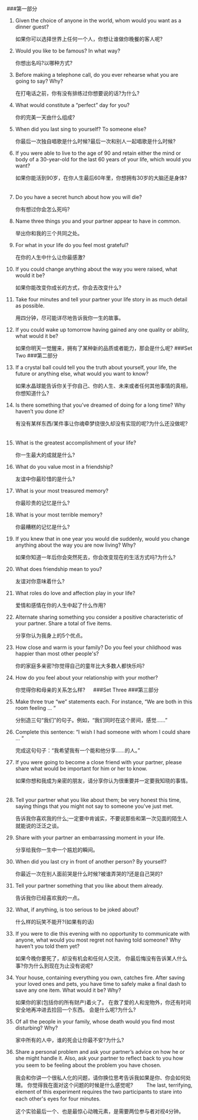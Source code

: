 ###第一部分
1. Given the choice of anyone in the world, whom would you want as a dinner guest?

	如果你可以选择世界上任何一个人，你想让谁做你晚餐的客人呢?　

2. Would you like to be famous? In what way?

	你想出名吗?以哪种方式?
　　
3. Before making a telephone call, do you ever rehearse what you are going to say? Why?

	在打电话之前，你有没有排练过你想要说的话?为什么?
　　
4. What would constitute a “perfect” day for you?

	你的完美一天由什么组成?
　　
5. When did you last sing to yourself? To someone else?

	你最后一次独自唱歌是什么时候?最后一次和别人一起唱歌是什么时候?
　　
6. If you were able to live to the age of 90 and retain either the mind or body of a 30-year-old for the last 60 years of your life, which would you want?

	如果你能活到90岁，在你人生最后60年里，你想拥有30岁的大脑还是身体?
　　
7. Do you have a secret hunch about how you will die?

	你有想过你会怎么死吗?
　　
8. Name three things you and your partner appear to have in common.

	举出你和我的三个共同之处。
　　
9. For what in your life do you feel most grateful?

	在你的人生中什么让你最感激?
　　
10. If you could change anything about the way you were raised, what would it be?

	如果你能改变你成长的方式，你会去改变什么?
　　
11. Take four minutes and tell your partner your life story in as much detail as possible.

	用四分钟，尽可能详尽地告诉我你一生的故事。
　　
12. If you could wake up tomorrow having gained any one quality or ability, what would it be?

	如果你明天一觉醒来，拥有了某种新的品质或者能力，那会是什么呢?
###Set Two
###第二部分
　　
13. If a crystal ball could tell you the truth about yourself, your life, the future or anything else, what would you want to know?

	如果水晶球能告诉你关于你自己、你的人生、未来或者任何其他事情的真相，你想知道什么?
　　
14. Is there something that you’ve dreamed of doing for a long time? Why haven’t you done it?

	有没有某样东西/某件事让你魂牵梦绕很久却没有实现的呢?为什么还没做呢?
　　
15. What is the greatest accomplishment of your life?

	你一生最大的成就是什么?
　　
16. What do you value most in a friendship?

	友谊中你最珍惜的是什么?
　　
17. What is your most treasured memory?

	你最珍贵的记忆是什么?
　　
18. What is your most terrible memory?

	你最糟糕的记忆是什么?
　　
19. If you knew that in one year you would die suddenly, would you change anything about the way you are now living? Why?

	如果你知道一年后你会突然死去，你会改变现在的生活方式吗?为什么?
　　
20. What does friendship mean to you?

	友谊对你意味着什么?
　　
21. What roles do love and affection play in your life?

	爱情和感情在你的人生中起了什么作用?
　　
22. Alternate sharing something you consider a positive characteristic of your partner. Share a total of five items.

	分享你认为我身上的5个优点。
　　
23. How close and warm is your family? Do you feel your childhood was happier than most other people's?

	你的家庭多亲密?你觉得自己的童年比大多数人都快乐吗?　　

24. How do you feel about your relationship with your mother?

	你觉得你和母亲的关系怎么样?
　
###Set Three
###第三部分
　　
25. Make three true “we” statements each. For instance, “We are both in this room feeling ... “

	分别造三句“我们”的句子。例如，“我们同时在这个房间，感觉……”
　　
26. Complete this sentence: “I wish I had someone with whom I could share ... “

	完成这句句子：“我希望我有一个能和他分享……的人。”
　　
27. If you were going to become a close friend with your partner, please share what would be important for him or her to know.

	如果你想和我成为亲密的朋友，请分享你认为很重要并一定要我知晓的事情。
　　
28. Tell your partner what you like about them; be very honest this time, saying things that you might not say to someone you’ve just met.

	告诉我你喜欢我的什么;一定要中肯诚实，不要说那些和第一次见面的陌生人就能说的泛泛之谈。
　　
29. Share with your partner an embarrassing moment in your life.

	分享给我你一生中一个尴尬的瞬间。
　　
30. When did you last cry in front of another person? By yourself?

	你最近一次在别人面前哭是什么时候?被谁弄哭的?还是自己哭的?
　　
31. Tell your partner something that you like about them already.

	告诉我你已经喜欢我的一点。
　　
32. What, if anything, is too serious to be joked about?

	什么样的玩笑不能开?(如果有的话)
　　
33. If you were to die this evening with no opportunity to communicate with anyone, what would you most regret not having told someone? Why haven’t you told them yet?

	如果今晚你要死了，却没有机会和任何人交流，
	你最后悔没有告诉某人什么事?你为什么到现在为止没有说呢?
　　
34. Your house, containing everything you own, catches fire. After saving your loved ones and pets, you have time to safely make a final dash to save any one item. What would it be? Why?

	如果你的家(包括你的所有财产)着火了。
	在救了爱的人和宠物外，你还有时间安全地再冲进去捡回一个东西。
	会是什么呢?为什么?
　　
35. Of all the people in your family, whose death would you find most disturbing? Why?

	家中所有的人中，谁的死会让你最不安?为什么?
　　
36. Share a personal problem and ask your partner’s advice on how he or she might handle it. Also, ask your partner to reflect back to you how you seem to be feeling about the problem you have chosen.　　
	
	我会和你讲一个很私人化的问题，请你换位思考告诉我如果是你、你会如何处理。
	你觉得我在面对这个问题的时候是什么感觉呢?
　　
The last, terrifying, element of this experiment requires the two participants to stare into each other's eyes for four minutes.　　

	这个实验最后一个、也是最惊心动魄元素，是需要两位参与者对视4分钟。